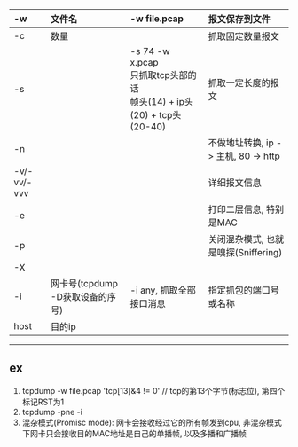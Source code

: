 
| -w          | 文件名                    | -w file.pcap                                                                  | 报文保存到文件                            |
| :---------- | :--------------------- | :---------------------------------------------------------------------------- | :--------------------------------- |
| -c          | 数量                     |                                                                               | 抓取固定数量报文                           |
| -s          |                        | -s 74 -w x.pcap<div>只抓取tcp头部的话</div><div>帧头(14) + ip头(20) + tcp头(20-40)</div> | 抓取一定长度的报文                          |
| -n          |                        |                                                                               | 不做地址转换, ip -&gt; 主机, 80 -&gt; http |
| -v/-vv/-vvv |                        |                                                                               | 详细报文信息                             |
| -e          |                        |                                                                               | 打印二层信息, 特别是MAC                     |
| -p          |                        |                                                                               | 关闭混杂模式, 也就是嗅探(Sniffering)          |
| -X          |                        |                                                                               |                                    |
| -i          | 网卡号(tcpdump -D获取设备的序号) | -i any, 抓取全部接口消息                                                              | 指定抓包的端口号或名称                        |
| host        | 目的ip                   |                                                                               |                                    |

---
## ex

1. tcpdump -w file.pcap 'tcp[13]&4 != 0' // tcp的第13个字节(标志位), 第四个标记RST为1
2. tcpdump -pne -i 
3. 混杂模式(Promisc mode): 网卡会接收经过它的所有帧发到cpu, 非混杂模式下网卡只会接收目的MAC地址是自己的单播帧, 以及多播和广播帧